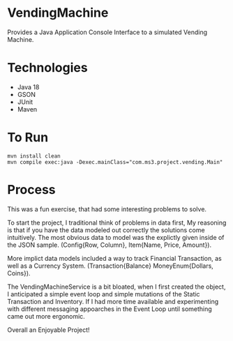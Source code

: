 # VendingMachine
Provides a Java Application Console Interface to a simulated Vending Machine.

# Technologies
- Java 18
- GSON
- JUnit
- Maven

# To Run
``` console
mvn install clean
mvn compile exec:java -Dexec.mainClass="com.ms3.project.vending.Main"
```
# Process
This was a fun exercise, that had some interesting problems to solve.

To start the project, I traditional think of problems in data first, My reasoning is that if you have the data modeled out correctly the solutions come intuitively.
The most obvious data to model was the explictly given inside of the JSON sample. (Config{Row, Column}, Item{Name, Price, Amount}).

More implict data models included a way to track Financial Transaction, as well as a Currency System.
(Transaction{Balance} MoneyEnum{Dollars, Coins}).

The VendingMachineService is a bit bloated, when I first created the object, I anticipated a simple event loop and simple mutations of the Static Transaction and Inventory. If I had more time available and experimenting with different messaging appoarches in the Event Loop until something came out more ergonomic. 

Overall an Enjoyable Project!
